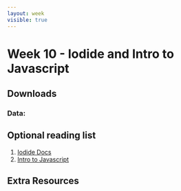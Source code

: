 ```yaml
---
layout: week
visible: true
---
```


# Week 10 - Iodide and Intro to Javascript

## Downloads

### Data:

## Optional reading list

 1. <a href="https://alpha.iodide.io/">Iodide Docs</a>
 1. <a href="https://www.codecademy.com/learn/introduction-to-javascript">Intro to Javascript</a>


## Extra Resources
